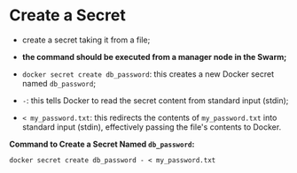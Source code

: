 # Create a Secret

- create a secret taking it from a file;
- **the command should be executed from a manager node in the Swarm;**
- `docker secret create db_password`: this creates a new Docker secret named `db_password`;


- `-`: this tells Docker to read the secret content from standard input (stdin);
- `< my_password.txt`: this redirects the contents of `my_password.txt` into standard input (stdin), effectively passing the file's contents to Docker.

**Command to Create a Secret Named `db_password`:**

```commandline
docker secret create db_password - < my_password.txt
```
